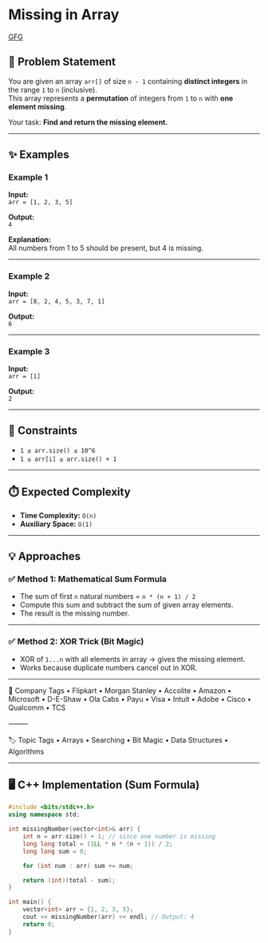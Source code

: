 # Missing in Array

[GFG](https://www.geeksforgeeks.org/problems/missing-number-in-array1416/1)

## 📌 Problem Statement
You are given an array `arr[]` of size `n - 1` containing **distinct integers** in the range `1` to `n` (inclusive).  
This array represents a **permutation** of integers from `1` to `n` with **one element missing**.  

Your task: **Find and return the missing element.**

---

## ✨ Examples

### Example 1
**Input:**  
`arr = [1, 2, 3, 5]`  

**Output:**  
`4`  

**Explanation:**  
All numbers from 1 to 5 should be present, but 4 is missing.  

---

### Example 2
**Input:**  
`arr = [8, 2, 4, 5, 3, 7, 1]`  

**Output:**  
`6`  

---

### Example 3
**Input:**  
`arr = [1]`  

**Output:**  
`2`  

---

## 🎯 Constraints
- `1 ≤ arr.size() ≤ 10^6`  
- `1 ≤ arr[i] ≤ arr.size() + 1`  

---

## ⏱️ Expected Complexity
- **Time Complexity:** `O(n)`  
- **Auxiliary Space:** `O(1)`  

---

## 💡 Approaches

### ✅ Method 1: Mathematical Sum Formula
- The sum of first `n` natural numbers = `n * (n + 1) / 2`  
- Compute this sum and subtract the sum of given array elements.  
- The result is the missing number.  

---

### ✅ Method 2: XOR Trick (Bit Magic)
- XOR of `1...n` with all elements in array → gives the missing element.  
- Works because duplicate numbers cancel out in XOR.  

---

🏢 Company Tags
	•	Flipkart
	•	Morgan Stanley
	•	Accolite
	•	Amazon
	•	Microsoft
	•	D-E-Shaw
	•	Ola Cabs
	•	Payu
	•	Visa
	•	Intuit
	•	Adobe
	•	Cisco
	•	Qualcomm
	•	TCS

⸻

🏷️ Topic Tags
	•	Arrays
	•	Searching
	•	Bit Magic
	•	Data Structures
	•	Algorithms

---

## 🖥️ C++ Implementation (Sum Formula)

```cpp
#include <bits/stdc++.h>
using namespace std;

int missingNumber(vector<int>& arr) {
    int n = arr.size() + 1; // since one number is missing
    long long total = (1LL * n * (n + 1)) / 2;
    long long sum = 0;

    for (int num : arr) sum += num;

    return (int)(total - sum);
}

int main() {
    vector<int> arr = {1, 2, 3, 5};
    cout << missingNumber(arr) << endl; // Output: 4
    return 0;
}
